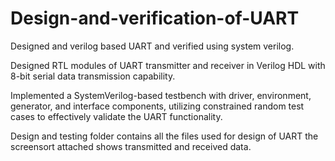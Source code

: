 # Design-and-verification-of-UART
Designed and verilog based UART and verified using system verilog.

Designed RTL modules of UART transmitter and receiver in Verilog HDL with 8-bit serial data transmission capability.

Implemented a SystemVerilog-based testbench with driver, environment, generator, and interface components, utilizing constrained random test cases to effectively validate the UART functionality.

Design and testing folder contains all the files used for design of UART the screensort attached shows transmitted and received data.
